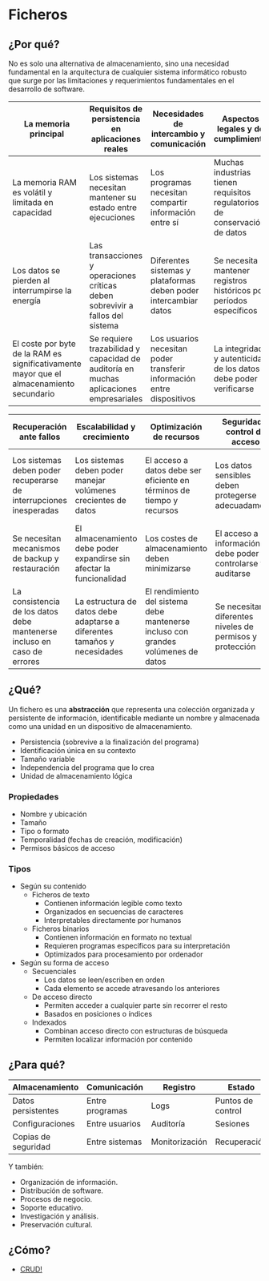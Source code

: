 # Ficheros

## ¿Por qué?

No es solo una alternativa de almacenamiento, sino una necesidad fundamental en la arquitectura de cualquier sistema informático robusto que surge por las limitaciones y requerimientos fundamentales en el desarrollo de software.

|La memoria principal|Requisitos de persistencia en aplicaciones reales|Necesidades de intercambio y comunicación|Aspectos legales y de cumplimiento|Gestión de recursos del sistema
|-|-|-|-|-
|La memoria RAM es volátil y limitada en capacidad|Los sistemas necesitan mantener su estado entre ejecuciones|Los programas necesitan compartir información entre sí|Muchas industrias tienen requisitos regulatorios de conservación de datos|No todos los datos pueden mantenerse en memoria simultáneamente
|Los datos se pierden al interrumpirse la energía|Las transacciones y operaciones críticas deben sobrevivir a fallos del sistema|Diferentes sistemas y plataformas deben poder intercambiar datos|Se necesita mantener registros históricos por períodos específicos|Se requiere una jerarquía de almacenamiento para optimizar costes y rendimiento
|El coste por byte de la RAM es significativamente mayor que el almacenamiento secundario|Se requiere trazabilidad y capacidad de auditoría en muchas aplicaciones empresariales|Los usuarios necesitan poder transferir información entre dispositivos|La integridad y autenticidad de los datos debe poder verificarse|El acceso concurrente a datos necesita ser gestionado de manera eficiente

|Recuperación ante fallos|Escalabilidad y crecimiento|Optimización de recursos|Seguridad y control de acceso|Evolución tecnológica
|-|-|-|-|-
|Los sistemas deben poder recuperarse de interrupciones inesperadas|Los sistemas deben poder manejar volúmenes crecientes de datos|El acceso a datos debe ser eficiente en términos de tiempo y recursos|Los datos sensibles deben protegerse adecuadamente|Los formatos de datos deben poder adaptarse a cambios tecnológicos
|Se necesitan mecanismos de backup y restauración|El almacenamiento debe poder expandirse sin afectar la funcionalidad|Los costes de almacenamiento deben minimizarse|El acceso a la información debe poder controlarse y auditarse|La migración entre sistemas debe ser posible
|La consistencia de los datos debe mantenerse incluso en caso de errores|La estructura de datos debe adaptarse a diferentes tamaños y necesidades|El rendimiento del sistema debe mantenerse incluso con grandes volúmenes de datos|Se necesitan diferentes niveles de permisos y protección|Los datos históricos deben permanecer accesibles con nuevas tecnologías

## ¿Qué?

Un fichero es una **abstracción** que representa una colección organizada y persistente de información, identificable mediante un nombre y almacenada como una unidad en un dispositivo de almacenamiento.

- Persistencia (sobrevive a la finalización del programa)
- Identificación única en su contexto
- Tamaño variable
- Independencia del programa que lo crea
- Unidad de almacenamiento lógica

### Propiedades

- Nombre y ubicación
- Tamaño
- Tipo o formato
- Temporalidad (fechas de creación, modificación)
- Permisos básicos de acceso

### Tipos

- Según su contenido
  - Ficheros de texto
    - Contienen información legible como texto
    - Organizados en secuencias de caracteres
    - Interpretables directamente por humanos
  - Ficheros binarios
    - Contienen información en formato no textual
    - Requieren programas específicos para su interpretación
    - Optimizados para procesamiento por ordenador
- Según su forma de acceso
  - Secuenciales
    - Los datos se leen/escriben en orden
    - Cada elemento se accede atravesando los anteriores
  - De acceso directo
    - Permiten acceder a cualquier parte sin recorrer el resto
    - Basados en posiciones o índices
  - Indexados
    - Combinan acceso directo con estructuras de búsqueda
    - Permiten localizar información por contenido

## ¿Para qué?

|Almacenamiento|Comunicación|Registro|Estado|
|-|-|-|-|
|Datos persistentes|Entre programas|Logs|Puntos de control
|Configuraciones|Entre usuarios|Auditoría|Sesiones
|Copias de seguridad|Entre sistemas|Monitorización|Recuperación

Y también:

- Organización de información.
- Distribución de software.
- Procesos de negocio.
- Soporte educativo.
- Investigación y análisis.
- Preservación cultural.

## ¿Cómo?

- [CRUD!](/src/archivos/crudBasico/)
